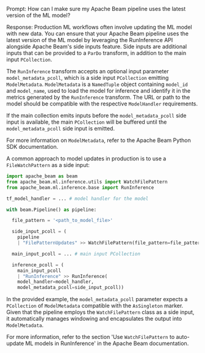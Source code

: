 Prompt:
How can I make sure my Apache Beam pipeline uses the latest version of the ML model?

Response:
Production ML workflows often involve updating the ML model with new data. You can ensure that your Apache Beam pipeline uses the latest version of the ML model by leveraging the RunInference API alongside Apache Beam's side inputs feature. Side inputs are additional inputs that can be provided to a `ParDo` transform, in addition to the main input `PCollection`.

The `RunInference` transform accepts an optional input parameter `model_metadata_pcoll`, which is a side input `PCollection` emitting `ModelMetadata`. `ModelMetadata` is a `NamedTuple` object containing `model_id` and `model_name`, used to load the model for inference and identify it in the metrics generated by the `RunInference` transform. The URL or path to the model should be compatible with the respective `ModelHandler` requirements.

If the main collection emits inputs before the `model_metadata_pcoll` side input is available, the main `PCollection` will be buffered until the `model_metadata_pcoll` side input is emitted.

For more information on `ModelMetadata`, refer to the Apache Beam Python SDK documentation.

A common approach to model updates in production is to use a `FileWatchPattern` as a side input:

```python
import apache_beam as beam
from apache_beam.ml.inference.utils import WatchFilePattern
from apache_beam.ml.inference.base import RunInference

tf_model_handler = ... # model handler for the model

with beam.Pipeline() as pipeline:

  file_pattern = '<path_to_model_file>'

  side_input_pcoll = (
    pipeline
    | "FilePatternUpdates" >> WatchFilePattern(file_pattern=file_pattern))

  main_input_pcoll = ... # main input PCollection

  inference_pcoll = (
    main_input_pcoll
    | "RunInference" >> RunInference(
    model_handler=model_handler,
    model_metadata_pcoll=side_input_pcoll))
```

In the provided example, the `model_metadata_pcoll` parameter expects a `PCollection` of `ModelMetadata` compatible with the `AsSingleton` marker. Given that the pipeline employs the `WatchFilePattern` class as a side input, it automatically manages windowing and encapsulates the output into `ModelMetadata`.

For more information, refer to the section 'Use `WatchFilePattern` to auto-update ML models in RunInference' in the Apache Beam documentation.

